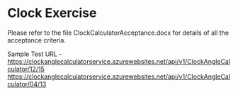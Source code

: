 # Clock Exercise

Please refer to the file ClockCalculatorAcceptance.docx for details of all the acceptance criteria.

Sample Test URL -
https://clockanglecalculatorservice.azurewebsites.net/api/v1/ClockAngleCalculator/12/15
https://clockanglecalculatorservice.azurewebsites.net/api/v1/ClockAngleCalculator/04/13

